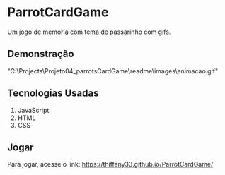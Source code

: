# ParrotCardGame
Um jogo de memoria com tema de passarinho com gifs.

## Demonstração

"C:\Projects\Projeto04_parrotsCardGame\readme\images\animacao.gif"

## Tecnologias Usadas

1. JavaScript
2. HTML
3. CSS

## Jogar

Para jogar, acesse o link:
https://thiffany33.github.io/ParrotCardGame/